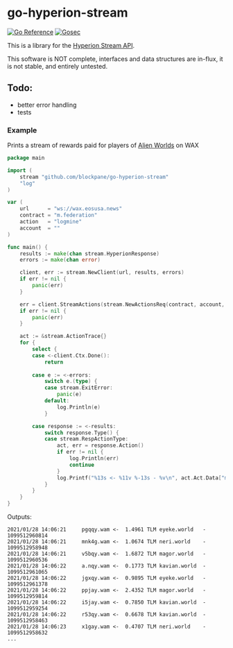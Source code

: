 # go-hyperion-stream

[![Go Reference](https://pkg.go.dev/badge/github.com/blockpane/go-hyperion-stream.svg)](https://pkg.go.dev/github.com/blockpane/go-hyperion-stream)
[![Gosec](https://github.com/blockpane/go-hyperion-stream/workflows/Gosec/badge.svg)](https://github.com/blockpane/go-hyperion-stream/actions?query=workflow%3AGosec)

This is a library for the [Hyperion Stream API](https://hyperion.docs.eosrio.io/stream_client/).

This software is NOT complete, interfaces and data structures are in-flux, it is not stable, and entirely untested.

## Todo:

- better error handling
- tests

### Example

Prints a stream of rewards paid for players of [Alien Worlds](https://alienworlds.io) on WAX

```go
package main

import (
	stream "github.com/blockpane/go-hyperion-stream"
	"log"
)

var (
	url      = "ws://wax.eosusa.news"
	contract = "m.federation"
	action   = "logmine"
	account  = ""
)

func main() {
	results := make(chan stream.HyperionResponse)
	errors := make(chan error)

	client, err := stream.NewClient(url, results, errors)
	if err != nil {
		panic(err)
	}

	err = client.StreamActions(stream.NewActionsReq(contract, account, action))
	if err != nil {
		panic(err)
	}

	act := &stream.ActionTrace{}
	for {
		select {
		case <-client.Ctx.Done():
			return
			
		case e := <-errors:
			switch e.(type) {
			case stream.ExitError:
				panic(e)
			default:
				log.Println(e)
			}

		case response := <-results:
			switch response.Type() {
			case stream.RespActionType:
				act, err = response.Action()
				if err != nil {
					log.Println(err)
					continue
				}
				log.Printf("%13s <- %11v %-13s - %v\n", act.Act.Data["miner"], act.Act.Data["bounty"], act.Act.Data["planet_name"], act.Act.Data["land_id"])
			}
		}
	}
}
```

Outputs:

```text
2021/01/28 14:06:21     pgqqy.wam <-  1.4961 TLM eyeke.world   - 1099512960814
2021/01/28 14:06:21     mnk4g.wam <-  1.0674 TLM neri.world    - 1099512958948
2021/01/28 14:06:21     v5bqy.wam <-  1.6872 TLM magor.world   - 1099512960536
2021/01/28 14:06:22     a.nqy.wam <-  0.1773 TLM kavian.world  - 1099512961065
2021/01/28 14:06:22     jgxqy.wam <-  0.9895 TLM eyeke.world   - 1099512961378
2021/01/28 14:06:22     ppjay.wam <-  2.4352 TLM magor.world   - 1099512959814
2021/01/28 14:06:22     i5jay.wam <-  0.7850 TLM kavian.world  - 1099512959254
2021/01/28 14:06:22     r53qy.wam <-  0.6678 TLM kavian.world  - 1099512958463
2021/01/28 14:06:23     x1gay.wam <-  0.4707 TLM neri.world    - 1099512958632
...
```